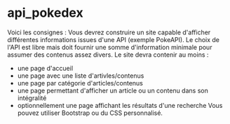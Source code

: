 # api_pokedex
Voici les consignes :
Vous devrez construire un site capable d'afficher différentes informations issues d'une API (exemple PokeAPI).
Le choix de l'API est libre mais doit fournir une somme d'information minimale pour assumer des contenus assez divers.
Le site devra contenir au moins :
- une page d'accueil
- une page avec une liste d'artivles/contenus
- une page par catégorie d'articles/contenus
- une page permettant d'afficher un article ou un contenu dans son intégralité
- optionnellement une page affichant les résultats d'une recherche
Vous pouvez utiliser Bootstrap ou du CSS personnalisé.
